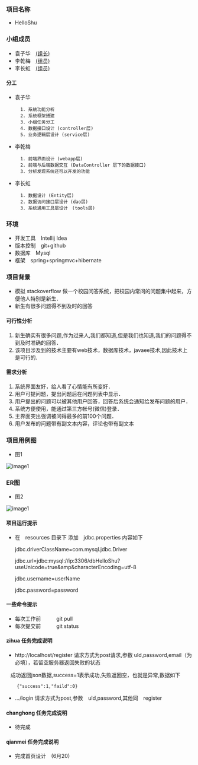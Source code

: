 ### 项目名称
* HelloShu

### 小组成员
* 袁子华　[(组长)](https://github.com/yahaa)
* 李乾梅　[(组员)](https://github.com/Aly0)
* 李长虹　[(组员)](https://github.com/ggeh)


#### 分工
* 袁子华

        1. 系统功能分析
        2. 系统框架搭建
        3. 小组任务分工
        4. 数据接口设计 (controller层)
        5. 业务逻辑层设计 (service层)


* 李乾梅

        1. 前端界面设计 (webapp层)
        2. 前端与后端数据交互 (DataController 层下的数据接口)
        3. 分析发现系统还可以开发的功能

* 李长虹

        1. 数据设计 (Entity层)
        2. 数据访问接口层设计 (dao层)
        3. 系统通用工具层设计　(tools层)


### 环境
* 开发工具　Intellij Idea
* 版本控制　git+github
* 数据库　Mysql
* 框架　spring+springmvc+hibernate


### 项目背景
* 模拟 stackoverflow 做一个校园问答系统，把校园内常问的问题集中起来，方便他人特别是新生．
* 新生有很多问题得不到及时的回答

#### 可行性分析
1. 新生确实有很多问题,作为过来人,我们都知道,但是我们也知道,我们的问题得不到及时准确的回答．
2. 该项目涉及到的技术主要有web技术，数据库技术，javaee技术,因此技术上是可行的.


#### 需求分析
1. 系统界面友好，给人看了心情能有所变好．
2. 用户可提问题，提出问题后在问题列表中显示．
3. 用户提出的问题可以被其他用户回答，回答后系统会通知给发布问题的用户．
4. 系统方便使用，能通过第三方帐号(微信)登录．
5. 主界面突出强调被问得最多的前100个问题．
6. 用户发布的问题带有副文本内容，评论也带有副文本


### 项目用例图
* 图1


![image1](https://github.com/yahaa/HelloShu/raw/master/img/HelloShu.jpeg)



### ER图
* 图2


![image1](https://github.com/yahaa/HelloShu/raw/master/img/ER.jpeg)



#### 项目运行提示
* 在　resources 目录下 添加　jdbc.properties 内容如下


    jdbc.driverClassName=com.mysql.jdbc.Driver

    jdbc.url=jdbc:mysql://ip:3306/dbHelloShu?useUnicode=true&amp&characterEncoding=utf-8

    jdbc.username=userName

    jdbc.password=password



#### 一些命令提示
* 每次工作前　　　git pull
* 每次提交前　　　git status

#### zihua 任务完成说明
* http://localhost/register 请求方式为post请求,参数 uId,password,email（为必填），若留空服务器返回失败的状态

    成功返回json数据,success=1表示成功,失败返回空，也就是异常,数据如下

        {"success":1,"faild":0}

* .../login 请求方式为post,参数　uId,password,其他同　register


#### changhong 任务完成说明
* 待完成



#### qianmei 任务完成说明

* 完成首页设计　(6月20)
